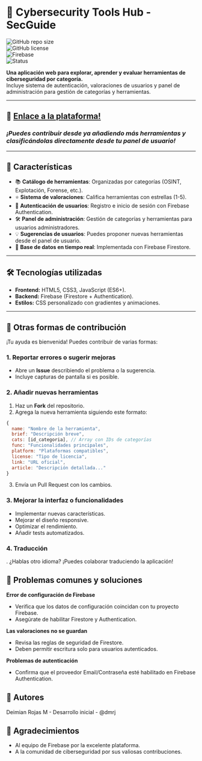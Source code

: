 # 🔐 Cybersecurity Tools Hub - SecGuide  

![GitHub repo size](https://img.shields.io/github/repo-size/dmrj/secguide?color=blue&style=flat-square)  
![GitHub license](https://img.shields.io/github/license/dmrj/secguide?color=green&style=flat-square)  
![Firebase](https://img.shields.io/badge/Firebase-Firestore%20%26%20Auth-FFCA28?logo=firebase&logoColor=black&style=flat-square)  
![Status](https://img.shields.io/badge/Status-Active-success?style=flat-square)  

**Una aplicación web para explorar, aprender y evaluar herramientas de ciberseguridad por categoría.**  
Incluye sistema de autenticación, valoraciones de usuarios y panel de administración para gestión de categorías y herramientas.

---
## 🔗 [Enlace a la plataforma!](https://dmrj.github.io/secguide/)  
### 
### *¡Puedes contribuir desde ya añadiendo más herramientas y clasificándolas directamente desde tu panel de usuario!* ###
---
## 🚀 Características  

- 📚 **Catálogo de herramientas**: Organizadas por categorías (OSINT, Explotación, Forense, etc.).  
- ⭐ **Sistema de valoraciones**: Califica herramientas con estrellas (1-5).  
- 👤 **Autenticación de usuarios**: Registro e inicio de sesión con Firebase Authentication.  
- 🛠️ **Panel de administración**: Gestión de categorías y herramientas para usuarios administradores.  
- 💡 **Sugerencias de usuarios**: Puedes proponer nuevas herramientas desde el panel de usuario.  
- 🔄 **Base de datos en tiempo real**: Implementada con Firebase Firestore.  

---

## 🛠️ Tecnologías utilizadas  

- **Frontend:** HTML5, CSS3, JavaScript (ES6+).  
- **Backend:** Firebase (Firestore + Authentication).  
- **Estilos:** CSS personalizado con gradientes y animaciones.  

---

## 🎯 Otras formas de contribución 

¡Tu ayuda es bienvenida! Puedes contribuir de varias formas:  

### 1. Reportar errores o sugerir mejoras  
- Abre un **Issue** describiendo el problema o la sugerencia.  
- Incluye capturas de pantalla si es posible.  

### 2. Añadir nuevas herramientas  
1. Haz un **Fork** del repositorio.  
2. Agrega la nueva herramienta siguiendo este formato:  

```javascript
{
  name: "Nombre de la herramienta",
  brief: "Descripción breve",
  cats: [id_categoria], // Array con IDs de categorías
  func: "Funcionalidades principales",
  platform: "Plataformas compatibles",
  license: "Tipo de licencia",
  link: "URL oficial",
  article: "Descripción detallada..."
}

```

3. Envía un Pull Request con los cambios.

### 3. Mejorar la interfaz o funcionalidades 
- Implementar nuevas características.
- Mejorar el diseño responsive.
- Optimizar el rendimiento.
- Añadir tests automatizados.

### 4. Traducción
. ¿Hablas otro idioma? ¡Puedes colaborar traduciendo la aplicación!

## 🐛 Problemas comunes y soluciones

**Error de configuración de Firebase**

- Verifica que los datos de configuración coincidan con tu proyecto Firebase.
- Asegúrate de habilitar Firestore y Authentication.

**Las valoraciones no se guardan**

- Revisa las reglas de seguridad de Firestore.
- Deben permitir escritura solo para usuarios autenticados.

**Problemas de autenticación**

- Confirma que el proveedor Email/Contraseña esté habilitado en Firebase Authentication.

## 👥 Autores

Deimian Rojas M - Desarrollo inicial - @dmrj


## 🙏 Agradecimientos

- Al equipo de Firebase por la excelente plataforma.
- A la comunidad de ciberseguridad por sus valiosas contribuciones.

